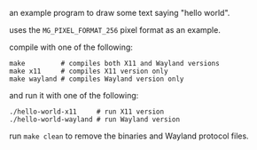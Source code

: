 an example program to draw some text saying "hello world".

uses the `MG_PIXEL_FORMAT_256` pixel format as an example.

compile with one of the following:
```
make         # compiles both X11 and Wayland versions
make x11     # compiles X11 version only
make wayland # compiles Wayland version only
```

and run it with one of the following:
```
./hello-world-x11     # run X11 version
./hello-world-wayland # run Wayland version
```

run `make clean` to remove the binaries and Wayland protocol files.
